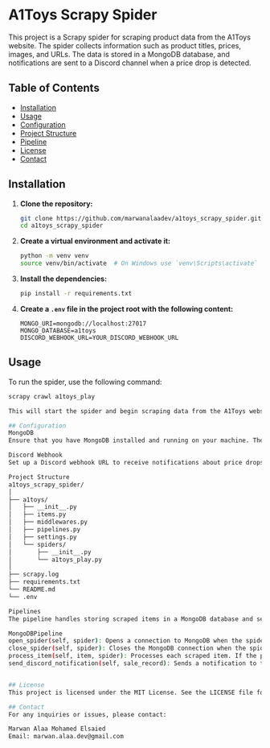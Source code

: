 # A1Toys Scrapy Spider

This project is a Scrapy spider for scraping product data from the A1Toys website. The spider collects information such as product titles, prices, images, and URLs. The data is stored in a MongoDB database, and notifications are sent to a Discord channel when a price drop is detected.

## Table of Contents
- [Installation](#installation)
- [Usage](#usage)
- [Configuration](#configuration)
- [Project Structure](#project-structure)
- [Pipeline](#pipeline)
- [License](#license)
- [Contact](#contact)

## Installation

1. **Clone the repository:**

    ```sh
    git clone https://github.com/marwanalaadev/a1toys_scrapy_spider.git
    cd a1toys_scrapy_spider
    ```

2. **Create a virtual environment and activate it:**

    ```sh
    python -m venv venv
    source venv/bin/activate  # On Windows use `venv\Scripts\activate`
    ```

3. **Install the dependencies:**

    ```sh
    pip install -r requirements.txt
    ```

4. **Create a `.env` file in the project root with the following content:**

    ```env
    MONGO_URI=mongodb://localhost:27017
    MONGO_DATABASE=a1toys
    DISCORD_WEBHOOK_URL=YOUR_DISCORD_WEBHOOK_URL
    ```

## Usage

To run the spider, use the following command:

```sh
scrapy crawl a1toys_play

This will start the spider and begin scraping data from the A1Toys website. The scraped data will be stored in the MongoDB database specified in the .env file.

## Configuration
MongoDB
Ensure that you have MongoDB installed and running on your machine. The default configuration expects MongoDB to be accessible at mongodb://localhost:27017.

Discord Webhook
Set up a Discord webhook URL to receive notifications about price drops. Replace YOUR_DISCORD_WEBHOOK_URL in the .env file with your actual webhook URL.

Project Structure
a1toys_scrapy_spider/
│
├── a1toys/
│   ├── __init__.py
│   ├── items.py
│   ├── middlewares.py
│   ├── pipelines.py
│   ├── settings.py
│   └── spiders/
│       ├── __init__.py
│       └── a1toys_play.py
│
├── scrapy.log
├── requirements.txt
└── README.md
└── .env

Pipelines
The pipeline handles storing scraped items in a MongoDB database and sending notifications to a Discord channel when a price drop is detected.

MongoDBPipeline
open_spider(self, spider): Opens a connection to MongoDB when the spider starts.
close_spider(self, spider): Closes the MongoDB connection when the spider stops.
process_item(self, item, spider): Processes each scraped item. If the product already exists in the database and the price has changed, it updates the price and records the price drop. Otherwise, it inserts the new product.
send_discord_notification(self, sale_record): Sends a notification to the specified Discord channel about the price drop.


## License
This project is licensed under the MIT License. See the LICENSE file for details.

## Contact
For any inquiries or issues, please contact:

Marwan Alaa Mohamed Elsaied
Email: marwan.alaa.dev@gmail.com
